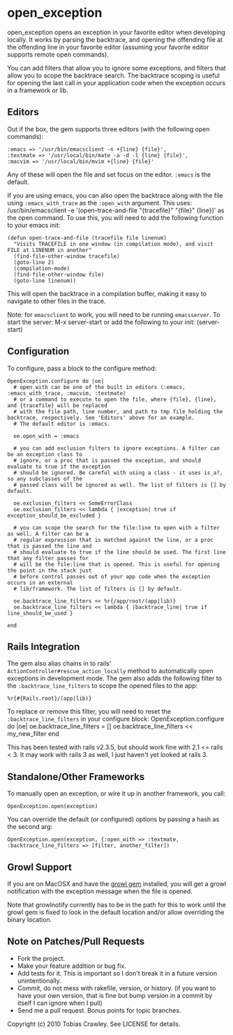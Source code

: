 open_exception
==============

open_exception opens an exception in your favorite editor when developing locally. It
works by parsing the backtrace, and opening the offending file at the offending line 
in your favorite editor (assuming your favorite editor supports remote open commands).

You can add filters that allow you to ignore some exceptions, and filters that allow you 
to scope the backtrace search. The backtrace scoping is useful for opening the last call
in your application code when the exception occurs in a framework or lib.

Editors
-------

Out if the box, the gem supports three editors (with the following open commands):

    :emacs => '/usr/bin/emacsclient -n +{line} {file}',
    :textmate => '/usr/local/bin/mate -a -d -l {line} {file}',
    :macvim => '/usr/local/bin/mvim +{line} {file}'

Any of these will open the file and set focus on the editor. `:emacs` is the default.

If you are using emacs, you can also open the backtrace along with the file using `:emacs_with_trace` as the `:open_with` argument. This uses: 
    /usr/bin/emacsclient -e '(open-trace-and-file "{tracefile}" "{file}" {line})'
as the open command. To use this, you will need to add the following function to your emacs init:

    (defun open-trace-and-file (tracefile file linenum)
      "Visits TRACEFILE in one window (in compilation mode), and visit FILE at LINENUM in another"
      (find-file-other-window tracefile)
      (goto-line 2)
      (compilation-mode)
      (find-file-other-window file)
      (goto-line linenum))

This will open the backtrace in a compilation buffer, making it easy to navigate to other files in the trace. 

Note: for `emacsclient` to work, you will need to be running `emacsserver`. To start the server:
    M-x server-start
or add the following to your init:
    (server-start)

Configuration
-------------

To configure, pass a block to the configure method:
    
    OpenException.configure do |oe|
      # open_with can be one of the built in editors (:emacs, :emacs_with_trace, :macvim, :textmate)
      # or a command to execute to open the file, where {file}, {line}, and {tracefile} will be replaced
      # with the file path, line number, and path to tmp file holding the backtrace, respectively. See 'Editors' above for an example.
      # The default editor is :emacs.

      oe.open_with = :emacs

      # you can add exclusion filters to ignore exceptions. A filter can be an exception class to 
      # ignore, or a proc that is passed the exception, and should evaluate to true if the exception 
      # should be ignored. Be careful with using a class - it uses is_a?, so any subclasses of the
      # passed class will be ignored as well. The list of filters is [] by default.

      oe.exclusion_filters << SomeErrorClass
      oe.exclusion_filters << lambda { |exception| true if exception_should_be_excluded }

      # you can scope the search for the file:line to open with a filter as well. A filter can be a 
      # regular expression that is matched against the line, or a proc that is passed the line and 
      # should evaluate to true if the line should be used. The first line that any filter passes for 
      # will be the file:line that is opened. This is useful for opening the point in the stack just
      # before control passes out of your app code when the exception occurs in an external 
      # lib/framework. The list of filters is [] by default. 

      oe.backtrace_line_filters << %r{/app/root/(app|lib)} 
      oe.backtrace_line_filters << lambda { |backtrace_line| true if line_should_be_used }

    end


Rails Integration
-----------------

The gem also alias chains in to rails' `ActionController#rescue_action_locally` method to automatically
open exceptions in development mode. The gem also adds the following filter to the `:backtrace_line_filters` to scope the opened files to the app:

    %r{#{Rails.root}/(app|lib)}

To replace or remove this filter, you will need to reset the `:backtrace_line_filters` in your configure 
block: 
    OpenException.configure do |oe|
      oe.backtrace_line_filters = []
      oe.backtrace_line_filters << my_new_filter
    end

This has been tested with rails v2.3.5, but should work fine with 2.1 <= rails < 3. It may work with
rails 3 as well, I just haven't yet looked at rails 3.

Standalone/Other Frameworks
---------------------------

To manually open an exception, or wire it up in another framework, you call:

    OpenException.open(exception)

You can override the default (or configured) options by passing a hash as the second arg:

    OpenException.open(exception, {:open_with => :textmate, :backtrace_line_filters => [filter, another_filter])

Growl Support
-------------

If you are on MacOSX and have the [growl gem](http://rubygems.org/gems/growl) installed,
you will get a growl notification with the exception message when the file is opened.

Note that growlnotify currently has to be in the path for this to work until the growl gem 
is fixed to look in the default location and/or allow overriding the binary location.

Note on Patches/Pull Requests
-----------------------------
 
* Fork the project.
* Make your feature addition or bug fix.
* Add tests for it. This is important so I don't break it in a future version unintentionally.
* Commit, do not mess with rakefile, version, or history. (if you want to have your own version, that is fine but bump version in a commit by itself I can ignore when I pull)
* Send me a pull request. Bonus points for topic branches.


Copyright (c) 2010 Tobias Crawley. See LICENSE for details.
